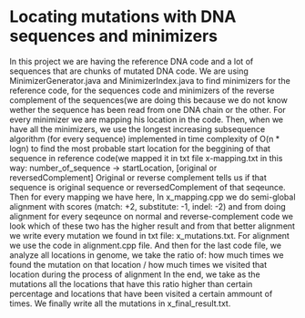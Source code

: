 # Locating mutations with DNA sequences and minimizers 

In this project we are having the reference DNA code and a lot of sequences that are chunks of mutated DNA code. We are using MinimizerGenerator.java 
and MinimizerIndex.java to find minimizers for the reference code, for the sequences code and minimizers of the reverse complement of the sequences(we are 
doing this because we do not know wether the sequence has been read from one DNA chain or the other. For every minimizer we are mapping his location in the code.
Then, when we have all the minimizers, we use the longest increasing subsequence algorithm (for every sequence) implemented in time complexity of O(n * logn) to find
the most probable start location for the beggining of that sequence in reference code(we mapped it in txt file x-mapping.txt in this way:
        number_of_sequence -> startLocation, [original or reversedComplement] 
Original or reverse complement tells us if that sequence is original sequence or reversedComplement of that seqeunce. Then for every mapping we have here, 
In x_mapping.cpp we do semi-global alignment with scores (match: +2, substitute: -1, indel: -2) and from doing alignment for every seqeunce on normal and
reverse-complement code we look which of these two has the higher result and from that better alignment we write every mutation we found in txt file: x_mutations.txt.
For alignment we use the code in alignment.cpp file.
And then for the last code file, we analyze all locations in genome, we take the ratio of:
      how much times we found the mutation on that location / how much times we visited that location during the process of alignment
In the end, we take as the mutations all the locations that have this ratio higher than certain percentage and locations that have been visited a certain ammount 
of times. We finally write all the mutations in x_final_result.txt. 
